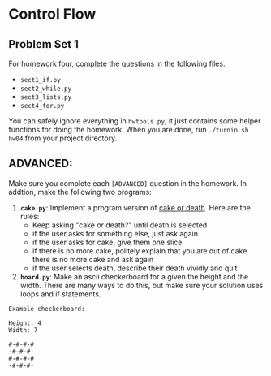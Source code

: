 Control Flow
=============================
Problem Set 1
-----------------------------

For homework four, complete the questions in the following files.
 * `sect1_if.py`
 * `sect2_while.py`
 * `sect3_lists.py`
 * `sect4_for.py`

You can safely ignore everything in `hwtools.py`, it just contains some helper functions for doing the homework.  When you are done, run `./turnin.sh hw04` from your project directory.


ADVANCED:
-----------------------------
Make sure you complete each `[ADVANCED]` question in the homework.  In addtion, make the following two programs:

1. **`cake.py`**:  Implement a program version of [cake or death](http://youtu.be/BNjcuZ-LiSY).  Here are the rules:
    * Keep asking "cake or death?" until death is selected
    * if the user asks for something else, just ask again
    * if the user asks for cake, give them one slice
    * if there is no more cake, politely explain that you are out of cake
      there is no more cake and ask again
    * if the user selects death, describe their death vividly and quit
2. **`board.py`**:  Make an ascii checkerboard for a given the height and the width.  There are many ways to do this, but make sure your solution uses loops and if statements.

```
Example checkerboard:

Height: 4
Width: 7

#-#-#-#
-#-#-#-
#-#-#-#
-#-#-#-
```
